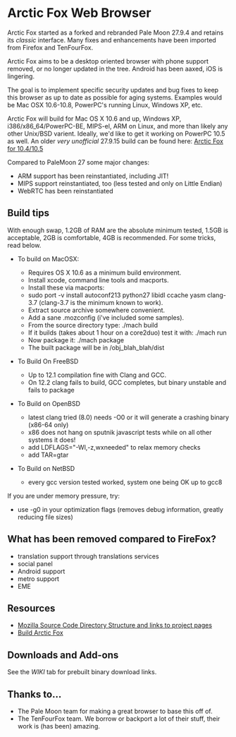 # Arctic Fox Web Browser

Arctic Fox started as a forked and rebranded Pale Moon 27.9.4 and retains its _classic_ interface. Many fixes and enhancements have been imported from Firefox and TenFourFox.

Arctic Fox aims to be a desktop oriented browser with phone support removed, or no longer updated in the tree. Android has been aaxed, iOS is lingering.

The goal is to implement specific security updates and bug fixes to keep this browser as up to date as possible for aging systems. Examples would be Mac OSX 10.6-10.8, PowerPC's running Linux, Windows XP, etc.

Arctic Fox will build for Mac OS X 10.6 and up, Windows XP, i386/x86_64/PowerPC-BE, MIPS-el, ARM  on Linux, and more than likely any other Unix/BSD varient.
Ideally, we'd like to get it working on PowerPC 10.5 as well.
An older *very unofficial* 27.9.15 build can be found here: [Arctic Fox for 10.4/10.5](https://forums.macrumors.com/threads/so-this-finally-happened-sort-of.2172031/)

Compared to PaleMoon 27 some major changes:
* ARM support has been reinstantiated, including JIT!
* MIPS support reinstantiated, too (less tested and only on Little Endian)
* WebRTC has been reinstantiated

## Build tips

With enough swap, 1.2GB of RAM are the absolute minimum tested, 1.5GB is acceptable, 2GB is comfortable, 4GB is recommended. For some tricks, read below.

* To build on MacOSX:
  * Requires OS X 10.6 as a minimum build environment.
  * Install xcode, command line tools and macports. 
  * Install these via macports: 
  * sudo port -v install autoconf213 python27 libidl ccache yasm clang-3.7 (clang-3.7 is the minimum known to work). 
  * Extract source archive somewhere convenient. 
  * Add a sane .mozconfig (i've included some samples). 
  * From the source directory type: ./mach build 
  * If it builds (takes about 1 hour on a core2duo) test it with: ./mach run 
  * Now package it: ./mach package 
  * The built package will be in /obj_blah_blah/dist 


* To Build On FreeBSD
    * Up to 12.1 compilation fine with Clang and GCC.
    * On 12.2 clang fails to build, GCC completes, but binary unstable and fails to package

* To Build on OpenBSD
    * latest clang tried (8.0) needs -O0 or it will generate a crashing binary (x86-64 only)
    * x86 does not hang on sputnik javascript tests while on all other systems it does!
    * add LDFLAGS="-Wl,-z,wxneeded" to relax memory checks
    * add TAR=gtar

* To Build on NetBSD
    * every gcc version tested worked, system one being OK up to gcc8

If you are under memory pressure, try:
* use -g0 in your optimization flags (removes debug information, greatly reducing file sizes)

## What has been removed compared to FireFox?
* translation support through translations services
* social panel
* Android support
* metro support
* EME

## Resources

 * [Mozilla Source Code Directory Structure and links to project pages](https://developer.mozilla.org/en/Mozilla_Source_Code_Directory_Structure)
 * [Build Arctic Fox](https://github.com/rmottola/Arctic-Fox/wiki/Build-Instructions)
 
 ## Downloads and Add-ons
  See the *WIKI* tab for prebuilt binary download links.
  
 ## Thanks to...
  * The Pale Moon team for making a great browser to base this off of.
  * The TenFourFox team. We borrow or backport a lot of their stuff, their work is (has been) amazing.
